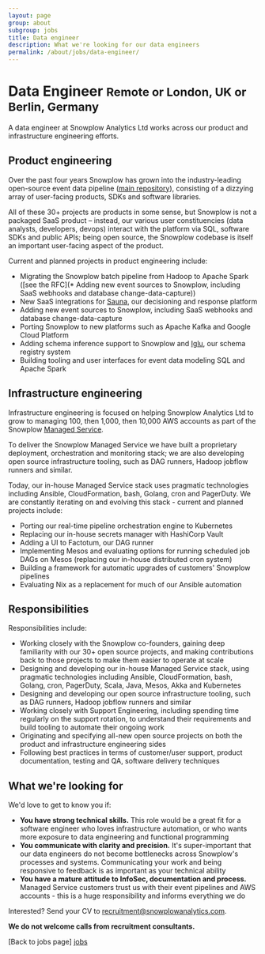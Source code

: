 ```yaml
---
layout: page
group: about
subgroup: jobs
title: Data engineer
description: What we're looking for our data engineers
permalink: /about/jobs/data-engineer/
---
```


<h1>Data Engineer <small>Remote or London, UK or Berlin, Germany</small></h1>

A data engineer at Snowplow Analytics Ltd works across our product and infrastructure engineering efforts.

## Product engineering

Over the past four years Snowplow has grown into the industry-leading open-source event data pipeline ([main repository](https://github.com/snowplow/snowplow)), consisting of a dizzying array of user-facing products, SDKs and software libraries.

All of these 30+ projects are products in some sense, but Snowplow is not a packaged SaaS product – instead, our various user constituencies (data analysts, developers, devops) interact with the platform via SQL, software SDKs and public APIs; being open source, the Snowplow codebase is itself an important user-facing aspect of the product.

Current and planned projects in product engineering include:

* Migrating the Snowplow batch pipeline from Hadoop to Apache Spark ([see the RFC](* Adding new event sources to Snowplow, including SaaS webhooks and database change-data-capture))
* New SaaS integrations for [Sauna](https://github.com/snowplow/sauna), our decisioning and response platform
* Adding new event sources to Snowplow, including SaaS webhooks and database change-data-capture
* Porting Snowplow to new platforms such as Apache Kafka and Google Cloud Platform
* Adding schema inference support to Snowplow and [Iglu](https://github.com/snowplow/iglu), our schema registry system
* Building tooling and user interfaces for event data modeling SQL and Apache Spark

## Infrastructure engineering

Infrastructure engineering is focused on helping Snowplow Analytics Ltd to grow to managing 100, then 1,000, then 10,000 AWS accounts as part of the Snowplow [Managed Service](http://snowplowanalytics.com/trial/).

To deliver the Snowplow Managed Service we have built a proprietary deployment, orchestration and monitoring stack; we are also developing open source infrastructure tooling, such as DAG runners, Hadoop jobflow runners and similar.

Today, our in-house Managed Service stack uses pragmatic technologies including Ansible, CloudFormation, bash, Golang, cron and PagerDuty. We are constantly iterating on and evolving this stack - current and planned projects include:

* Porting our real-time pipeline orchestration engine to Kubernetes
* Replacing our in-house secrets manager with HashiCorp Vault
* Adding a UI to Factotum, our DAG runner
* Implementing Mesos and evaluating options for running scheduled job DAGs on Mesos (replacing our in-house distributed cron system)
* Building a framework for automatic upgrades of customers' Snowplow pipelines
* Evaluating Nix as a replacement for much of our Ansible automation

## Responsibilities

Responsibilities include:

* Working closely with the Snowplow co-founders, gaining deep familiarity with our 30+ open source projects, and making contributions back to those projects to make them easier to operate at scale
* Designing and developing our in-house Managed Service stack, using pragmatic technologies including Ansible, CloudFormation, bash, Golang, cron, PagerDuty, Scala, Java, Mesos, Akka and Kubernetes
* Designing and developing our open source infrastructure tooling, such as DAG runners, Hadoop jobflow runners and similar 
* Working closely with Support Engineering, including spending time regularly on the support rotation, to understand their requirements and build tooling to automate their ongoing work
* Originating and specifying all-new open source projects on both the product and infrastructure engineering sides
* Following best practices in terms of customer/user support, product documentation, testing and QA, software delivery techniques

## What we're looking for

We'd love to get to know you if:

* **You have strong technical skills.** This role would be a great fit for a software engineer who loves infrastructure automation, or who wants more exposure to data engineering and functional programming
* **You communicate with clarity and precision.** It's super-important that our data engineers do not become bottlenecks across Snowplow's processes and systems. Communicating your work and being responsive to feedback is as important as your technical ability
* **You have a mature attitude to InfoSec, documentation and process.** Managed Service customers trust us with their event pipelines and AWS accounts - this is a huge responsibility and informs everything we do

Interested? Send your CV to recruitment@snowplowanalytics.com.

<strong>We do not welcome calls from recruitment consultants.</strong>

[Back to jobs page] [jobs]

[jobs]: /about/jobs.html
